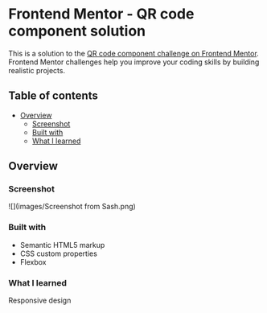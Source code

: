 # Frontend Mentor - QR code component solution

This is a solution to the [QR code component challenge on Frontend Mentor](https://www.frontendmentor.io/challenges/qr-code-component-iux_sIO_H). Frontend Mentor challenges help you improve your coding skills by building realistic projects.

## Table of contents

- [Overview](#overview)
  - [Screenshot](#screenshot)
  - [Built with](#built-with)
  - [What I learned](#what-i-learned)

## Overview

### Screenshot

![](images/Screenshot from Sash.png)

### Built with

- Semantic HTML5 markup
- CSS custom properties
- Flexbox

### What I learned

Responsive design
